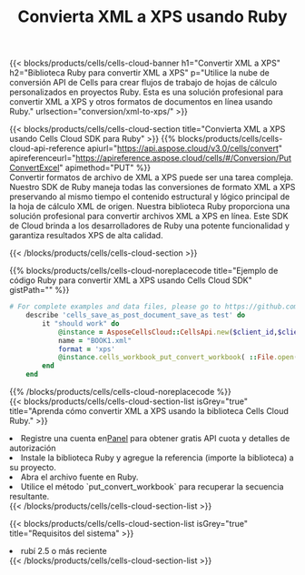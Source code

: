 ﻿---
title: Convierta XML a XPS usando Ruby
description:  Utilizar el SDK de Cloud Aspose.Cells para Ruby para convertir un archivo de formato XML a un archivo de formato XPS.
kwords: Excel, Convert XML to XPS, REST, Ruby
howto: How to convert XML to XPS using Aspose.Cells Cloud Ruby library.
---
{{< blocks/products/cells/cells-cloud-banner h1="Convertir XML a XPS" h2="Biblioteca Ruby para convertir XML a XPS" p="Utilice la nube de conversión API de Cells para crear flujos de trabajo de hojas de cálculo personalizados en proyectos Ruby. Esta es una solución profesional para convertir XML a XPS y otros formatos de documentos en línea usando Ruby." urlsection="conversion/xml-to-xps/" >}}

{{< blocks/products/cells/cells-cloud-section title="Convierta XML a XPS usando Cells Cloud SDK para Ruby" >}}
{{% blocks/products/cells/cells-cloud-api-reference apiurl="https://api.aspose.cloud/v3.0/cells/convert" apireferenceurl="https://apireference.aspose.cloud/cells/#/Conversion/PutConvertExcel" apimethod="PUT" %}}
<br/>
Convertir formatos de archivo de XML a XPS puede ser una tarea compleja. Nuestro SDK de Ruby maneja todas las conversiones de formato XML a XPS preservando al mismo tiempo el contenido estructural y lógico principal de la hoja de cálculo XML de origen. Nuestra biblioteca Ruby proporciona una solución profesional para convertir archivos XML a XPS en línea. Este SDK de Cloud brinda a los desarrolladores de Ruby una potente funcionalidad y garantiza resultados XPS de alta calidad.

{{< /blocks/products/cells/cells-cloud-section >}}

{{% blocks/products/cells/cells-cloud-noreplacecode title="Ejemplo de código Ruby para convertir XML a XPS usando Cells Cloud SDK" gistPath="" %}}
 
```ruby
# For complete examples and data files, please go to https://github.com/aspose-cells-cloud/aspose-cells-cloud-ruby/
    describe 'cells_save_as_post_document_save_as test' do
        it "should work" do
            @instance = AsposeCellsCloud::CellsApi.new($client_id,$client_secret,"v3.0","https://api.aspose.cloud/")
            name = "BOOK1.xml"
            format = 'xps'
            @instance.cells_workbook_put_convert_workbook( ::File.open(File.expand_path("data/"+name),"r")  {|io| io.read(io.size) },{:format=>format})     
        end
    end
```
 
{{% /blocks/products/cells/cells-cloud-noreplacecode %}}
<br/>
{{< blocks/products/cells/cells-cloud-section-list isGrey="true" title="Aprenda cómo convertir XML a XPS usando la biblioteca Cells Cloud Ruby." >}}
<li> Registre una cuenta en<a href="https://dashboard.aspose.cloud/">Panel</a> para obtener gratis API cuota y detalles de autorización</li>
<li>Instale la biblioteca Ruby y agregue la referencia (importe la biblioteca) a su proyecto.</li>
<li>Abra el archivo fuente en Ruby.</li>
<li>Utilice el método `put_convert_workbook` para recuperar la secuencia resultante.</li>
{{< /blocks/products/cells/cells-cloud-section-list >}}

{{< blocks/products/cells/cells-cloud-section-list isGrey="true" title="Requisitos del sistema" >}}
<li>rubí 2.5 o más reciente</li>
{{< /blocks/products/cells/cells-cloud-section-list >}}
